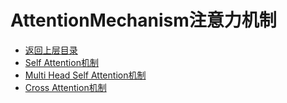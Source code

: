 # AttentionMechanism注意力机制

* [返回上层目录](../natural-language-processing.md)
* [Self Attention机制](self-attention/self-attention.md)
* [Multi Head Self Attention机制](multi-head-self-attention/multi-head-self-attention.md)
* [Cross Attention机制](cross-attention/cross-attention.md)

